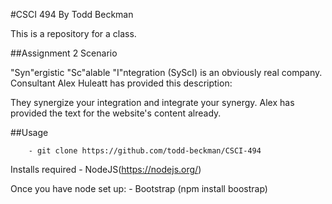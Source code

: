#CSCI 494
By Todd Beckman

This is a repository for a class.

##Assignment 2 Scenario

"Syn"ergistic "Sc"alable "I"ntegration (SyScI) is an obviously real company. Consultant Alex Huleatt has provided this description:

They synergize your integration and integrate your synergy. Alex has provided the text for the website's content already.

##Usage

        - git clone https://github.com/todd-beckman/CSCI-494

Installs required
        - NodeJS(https://nodejs.org/)

Once you have node set up:
        - Bootstrap (npm install boostrap)


